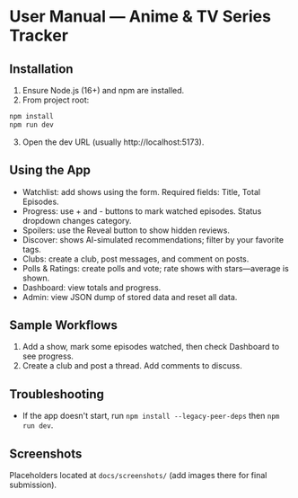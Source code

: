 # User Manual — Anime & TV Series Tracker

## Installation

1. Ensure Node.js (16+) and npm are installed.
2. From project root:

```powershell
npm install
npm run dev
```

3. Open the dev URL (usually http://localhost:5173).

## Using the App

- Watchlist: add shows using the form. Required fields: Title, Total Episodes.
- Progress: use + and - buttons to mark watched episodes. Status dropdown changes category.
- Spoilers: use the Reveal button to show hidden reviews.
- Discover: shows AI-simulated recommendations; filter by your favorite tags.
- Clubs: create a club, post messages, and comment on posts.
- Polls & Ratings: create polls and vote; rate shows with stars—average is shown.
- Dashboard: view totals and progress.
- Admin: view JSON dump of stored data and reset all data.

## Sample Workflows

1. Add a show, mark some episodes watched, then check Dashboard to see progress.
2. Create a club and post a thread. Add comments to discuss.

## Troubleshooting

- If the app doesn't start, run `npm install --legacy-peer-deps` then `npm run dev`.

## Screenshots

Placeholders located at `docs/screenshots/` (add images there for final submission).
